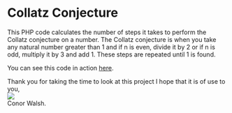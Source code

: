# Collatz Conjecture
This PHP code calculates the number of steps it takes to perform the Collatz conjecture on a number. The Collatz conjecture is when you take any natural number greater than 1 and if n is even, divide it by 2 or if n is odd, multiply it by 3 and add 1. These steps are repeated until 1 is found.

You can see this code in action <a href="http://www.conorwalsh.net/algorithms/collatz/" target="_blank">here</a>.

Thank you for taking the time to look at this project I hope that it is of use to you,<br/>
<img src="http://conorwalsh.net/sig.png" /><br/>
Conor Walsh.
